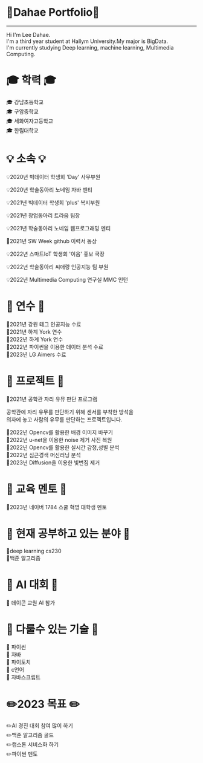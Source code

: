 # 👋Dahae Portfolio👋
-------------------------------------------------------------------------------------------------------------
Hi I'm Lee Dahae.     
I'm a third year student at Hallym University.My major is BigData.     
I'm currently studying Deep learning, machine learning, Multimedia Computing.  

# 🎓 학력 🎓

🎓  강남초등학교   
🎓  구암중학교  
🎓  세화여자고등학교  
🎓  한림대학교  

# 💡 소속 💡

💡2020년 빅데이터 학생회 'Day' 사무부원  

💡2020년 학술동아리 노네임 자바 멘티  

💡2021년 빅데이터 학생회 'plus' 복지부원   

💡2021년 창업동아리 트라움 팀장  

💡2021년 학술동아리 노네임 웹프로그래밍 멘티  

🌱2021년 SW Week github 이력서 동상  

💡2022년 스마트IoT 학생회 '이음' 홍보 국장  

💡2022년 학술동아리 씨애랑 인공지능 팀 부원  

💡2022년 Multimedia Computing 연구실 MMC 인턴  
 
 
# 📗 연수 📗  
📗2021년 강원 테그 인공지능 수료     
📗2021년 하계 York 연수    
📗2022년 하계 York 연수  
📗2022년 파이썬을 이용한 데이터 분석 수료  
📗2023년 LG Aimers 수료

# 📕 프로젝트 📕  
📕2021년 공학관 자리 유뮤 판단 프로그램  

  공학관에 자리 유무를 판단하기 위해 센서를 부착한 방석을   
  의자에 놓고 사람의 유무를 판단하는 프로젝트입니다.  
  
📕2022년 Opencv를 활용한 배경 이미지 바꾸기  
📕2022년 u-net을 이용한 noise 제거 사진 복원  
📕2022년 Opencv를 활용한 실시간 감정,성별 분석  
📕2022년 심근경색 머신러닝 분석  
📕2023년 Diffusion을 이용한 빛번짐 제거
# 📓 교육 멘토 📓   
📓2023년 네이버 1784 스쿨 혁명 대학생 멘토    


# 📙 현재 공부하고 있는 분야 📙   
📙deep learning cs230  
📙백준 알고리즘  

# :blue_book: AI 대회 :blue_book:
:blue_book: 데이콘 교원 AI 참가

# 📒 다룰수 있는 기술 📒  
 📒 파이썬  
 📒 자바   
 📒 파이토치    
 📒 c언어   
 📒 자바스크립트  

# ✏️2023 목표 ✏️  
✏️AI 경진 대회 참여 많이 하기  
✏️백준 알고리즘 골드  
✏️캡스톤 서비스화 하기  
✏️파이썬 멘토  

